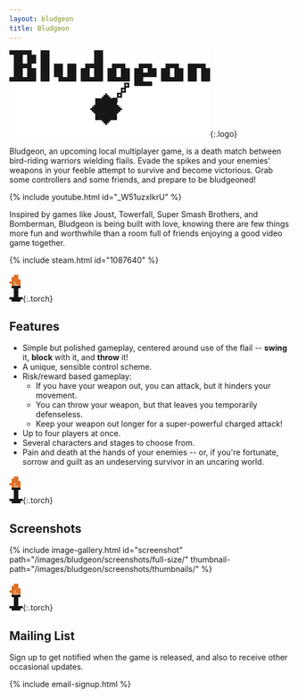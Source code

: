 ```yaml
---
layout: bludgeon
title: Bludgeon
---
```


![Bludgeon](/images/bludgeon/bludgeon-logo.gif){:.logo}

Bludgeon, an upcoming local multiplayer game, is a death match between bird-riding warriors wielding flails. Evade the spikes and your enemies' weapons in your feeble attempt to survive and become victorious. Grab some controllers and some friends, and prepare to be bludgeoned!

{% include youtube.html id="_W51uzxIkrU" %}

Inspired by games like Joust, Towerfall, Super Smash Brothers, and Bomberman, Bludgeon is being built with love, knowing there are few things more fun and worthwhile than a room full of friends enjoying a good video game together.

{% include steam.html id="1087640" %}

![Torch](/images/bludgeon/torch.gif){:.torch}
## Features

- Simple but polished gameplay, centered around use of the flail -- **swing** it, **block** with it, and **throw** it!
- A unique, sensible control scheme.
- Risk/reward based gameplay:
    - If you have your weapon out, you can attack, but it hinders your movement.
    - You can throw your weapon, but that leaves you temporarily defenseless.
    - Keep your weapon out longer for a super-powerful charged attack!
- Up to four players at once.
- Several characters and stages to choose from.
- Pain and death at the hands of your enemies -- or, if you're fortunate, sorrow and guilt as an undeserving survivor in an uncaring world.

![Torch](/images/bludgeon/torch.gif){:.torch}
## Screenshots

{% include image-gallery.html id="screenshot" path="/images/bludgeon/screenshots/full-size/" thumbnail-path="/images/bludgeon/screenshots/thumbnails/" %}

![Torch](/images/bludgeon/torch.gif){:.torch}
## Mailing List

Sign up to get notified when the game is released, and also to receive other occasional updates.

{% include email-signup.html %}